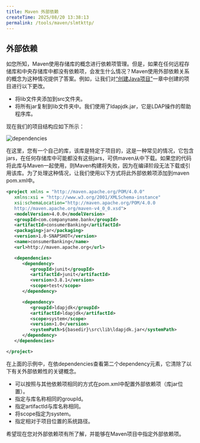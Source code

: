 ```yaml
---
title: Maven 外部依赖
createTime: 2025/08/20 13:38:13
permalink: /tools/maven/slmtkttp/
---
```

## 外部依赖

如您所知，Maven使用存储库的概念进行依赖项管理。但是，如果在任何远程存储库和中央存储库中都没有依赖项，会发生什么情况？Maven使用外部依赖关系的概念为这种情况提供了答案。例如，让我们对[“创建Java项目”](https://www.cainiaoya.com/maven/maven-create-project.html)一章中创建的项目进行以下更改。

- 将lib文件夹添加到src文件夹。
- 将所有jar复制到lib文件夹中。我们使用了ldapjdk.jar，它是LDAP操作的帮助程序库。

现在我们的项目结构应如下所示：

![dependencies](https://www.cainiaoya.com/images/maven/dependencies.jpg)

在这里，您有一个自己的库，该库是特定于项目的，这是一种常见的情况，它包含jars，在任何存储库中可能都没有这些jars，可供maven从中下载。如果您的代码将此库与Maven一起使用，则Maven构建将失败，因为在编译阶段无法下载或引用该库。为了处理这种情况，让我们使用以下方式将此外部依赖项添加到maven pom.xml中。

```xml
<project xmlns = "http://maven.apache.org/POM/4.0.0" 
   xmlns:xsi = "http://www.w3.org/2001/XMLSchema-instance"
   xsi:schemaLocation="http://maven.apache.org/POM/4.0.0 
   http://maven.apache.org/maven-v4_0_0.xsd">
   <modelVersion>4.0.0</modelVersion>
   <groupId>com.companyname.bank</groupId>
   <artifactId>consumerBanking</artifactId>
   <packaging>jar</packaging>
   <version>1.0-SNAPSHOT</version>
   <name>consumerBanking</name>
   <url>http://maven.apache.org</url>

   <dependencies>
      <dependency>
         <groupId>junit</groupId>
         <artifactId>junit</artifactId>
         <version>3.8.1</version>
         <scope>test</scope>
      </dependency>

      <dependency>
         <groupId>ldapjdk</groupId>
         <artifactId>ldapjdk</artifactId>
         <scope>system</scope>
         <version>1.0</version>
         <systemPath>${basedir}\src\lib\ldapjdk.jar</systemPath>
      </dependency>
   </dependencies>

</project>
```

在上面的示例中，在依dependencies查看第二个dependency元素，它清除了以下有关外部依赖性的关键概念。

- 可以按照与其他依赖项相同的方式在pom.xml中配置外部依赖项（库jar位置）。
- 指定与库名称相同的groupId。
- 指定artifactId与库名称相同。
- 将scope指定为system。
- 指定相对于项目位置的系统路径。

希望现在您对外部依赖项有所了解，并能够在Maven项目中指定外部依赖项。